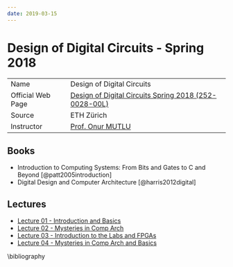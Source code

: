 ```yaml
---
date: 2019-03-15
---
```

# Design of Digital Circuits - Spring 2018

|   |   |
|------|------|
| Name | Design of Digital Circuits |
| Official Web Page | [Design of Digital Circuits Spring 2018 (252-0028-00L)](https://safari.ethz.ch/digitaltechnik/spring2018/doku.php) |
| Source | ETH Zürich |
| Instructor | [Prof. Onur MUTLU](https://people.inf.ethz.ch/omutlu/) |

## Books

* Introduction to Computing Systems: From Bits and Gates to C and Beyond [@patt2005introduction]
* Digital Design and Computer Architecture [@harris2012digital]

## Lectures

* [Lecture 01 - Introduction and Basics](lec01.md)
* [Lecture 02 - Mysteries in Comp Arch](lec02.md)
* [Lecture 03 - Introduction to the Labs and FPGAs](lec03.md)
* [Lecture 04 - Mysteries in Comp Arch and Basics](lec04.md)

\bibliography
